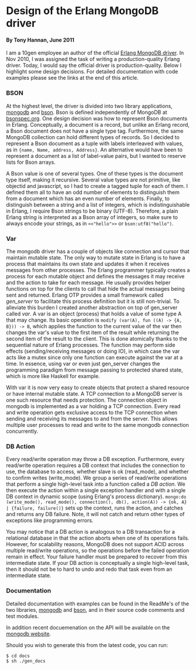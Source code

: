 # Design of the Erlang MongoDB driver
#### By Tony Hannan, June 2011

I am a 10gen employee an author of the official [Erlang MongoDB driver](http://github.com/mongo/mongodb-erlang). In Nov 2010, I was assigned the task of writing a production-quality Erlang driver. Today, I would say the official driver is production-quality. Below I highlight some design decisions. For detailed documentation with code examples please see the links at the end of this article.

### BSON

At the highest level, the driver is divided into two library applications, [mongodb](http://github.com/mongodb/mongodb-erlang) and [bson](http://github.com/mongodb/bson-erlang). Bson is defined independently of MongoDB at [bsonspec.org](http://bsonspec.org). One design decision was how to represent Bson documents in Erlang. Conceptually, a document is a record, but unlike an Erlang record, a Bson document does not have a single type tag. Furthermore, the same MongoDB collection can hold different types of records. So I decided to represent a Bson document as a tuple with labels interleaved with values, as in `{name, Name, address, Address}`. An alternative would have been to represent a document as a list of label-value pairs, but I wanted to reserve lists for Bson arrays.

A Bson value is one of several types. One of these types is the document type itself, making it recursive. Several value types are not primitive, like objectid and javascript, so I had to create a tagged tuple for each of them. I defined them all to have an odd number of elements to distinguish them from a document which has an even number of elements. Finally, to distinguish between a string and a list of integers, which is indistinguishable in Erlang, I require Bson strings to be binary (UTF-8). Therefore, a plain Erlang string is interpreted as a Bson array of integers, so make sure to always encode your strings, as in `<<"hello">>` or `bson:utf8("hello")`.

### Var

The mongodb driver has a couple of objects like connection and cursor that maintain mutable state. The only way to mutate state in Erlang is to have a process that maintains its own state and updates it when it receives messages from other processes. The Erlang programmer typically creates a process for each mutable object and defines the messages it may receive and the action to take for each message. He usually provides helper functions on top for the clients to call that hide the actual messages being sent and returned. Erlang OTP provides a small framework called *gen_server* to facilitate this process definition but it is still non-trivial. To alleviate this burden I created another abstraction on top of gen_server called *var*. A var is an object (process) that holds a value of some type A that may change. Its basic operation is `modify (var(A), fun ((A) -> {A, B})) -> B`, which applies the function to the current value of the var then changes the var's value to the first item of the result while returning the second item of the result to the client. This is done atomically thanks to the sequential nature of Erlang processes. The function may perform side effects (sending/receiving messages or doing IO), in which case the var acts like a mutex since only one function can execute against the var at a time. In essence, using var or even just gen_server changes the programming paradigm from message passing to protected shared state, which is more like Haskell for example.

With var it is now very easy to create objects that protect a shared resource or have internal mutable state. A TCP connection to a MongoDB server is one such resource that needs protection. The connection object in mongodb is implemented as a var holding a TCP connection. Every read and write operation gets exclusive access to the TCP connection when sending and receiving its messages to and from the server. This allows multiple user processes to read and write to the same mongodb connection concurrently.

### DB Action

Every read/write operation may throw a DB exception. Furthermore, every read/write operation requires a DB context that includes the connection to use, the database to access, whether slave is ok (read_mode), and whether to confirm writes (write_mode). We group a series of read/write operations that perform a single high-level task into a function called a *DB action*. We then execute the action within a single exception handler and with a single DB context in dynamic scope (using Erlang's process dictionary). `mongo:do (write_mode(), read_mode(), connection(), db(), action(A)) -> {ok, A} | {failure, failure()}` sets up the context, runs the action, and catches and returns any DB failure. Note, it will not catch and return other types of exceptions like programming errors.

You may notice that a DB action is analogous to a DB transaction for a relational database in that the action aborts when one of its operations fails. However, for scalability reasons, MongoDB does not support ACID across multiple read/write operations, so the operations before the failed operation remain in effect. Your failure handler must be prepared to recover from this intermediate state. If your DB action is conceptually a single high-level task, then it should not be to hard to undo and redo that task even from an intermediate state.

### Documentation

Detailed documentation with examples can be found in the ReadMe's of the two libraries, [mongodb](http://github.com/mongodb/mongodb-erlang) and [bson](http://github.com/mongodb/bson-erlang), and in their source code comments and test modules.

In addition recent docuemenation on the API will be available on the [mongodb website](http://api.mongodb.org/erlang/mongodb/).

Should you wish to generate this from the latest code, you can run:

    $ cd docs
    $ sh ./gen_docs

